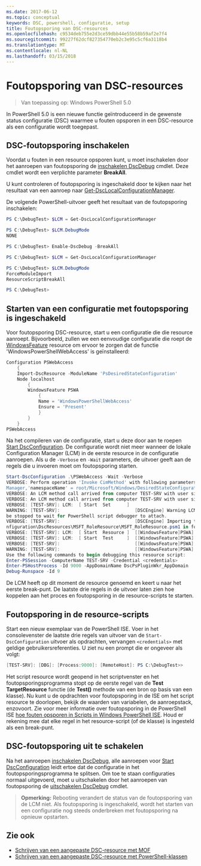 ```yaml
---
ms.date: 2017-06-12
ms.topic: conceptual
keywords: DSC, powershell, configuratie, setup
title: Foutopsporing van DSC-resources
ms.openlocfilehash: c9534deb755e2d3ce59dbb44e55b58b59af2e7f4
ms.sourcegitcommit: 99227f62dcf827354770eb2c3e95c5cf6a3118b4
ms.translationtype: MT
ms.contentlocale: nl-NL
ms.lasthandoff: 03/15/2018
---
```

# <a name="debugging-dsc-resources"></a>Foutopsporing van DSC-resources

> Van toepassing op: Windows PowerShell 5.0

In PowerShell 5.0 is een nieuwe functie geïntroduceerd in de gewenste status configuratie (DSC) waarmee u fouten opsporen in een DSC-resource als een configuratie wordt toegepast.

## <a name="enabling-dsc-debugging"></a>DSC-foutopsporing inschakelen
Voordat u fouten in een resource opsporen kunt, u moet inschakelen door het aanroepen van foutopsporing de [inschakelen DscDebug](https://technet.microsoft.com/library/mt517870.aspx) cmdlet. Deze cmdlet wordt een verplichte parameter **BreakAll**. 

U kunt controleren of foutopsporing is ingeschakeld door te kijken naar het resultaat van een aanroep naar [Get-DscLocalConfigurationManager](https://technet.microsoft.com/library/dn407378.aspx).

De volgende PowerShell-uitvoer geeft het resultaat van de foutopsporing inschakelen:


```powershell
PS C:\DebugTest> $LCM = Get-DscLocalConfigurationManager

PS C:\DebugTest> $LCM.DebugMode
NONE

PS C:\DebugTest> Enable-DscDebug -BreakAll

PS C:\DebugTest> $LCM = Get-DscLocalConfigurationManager

PS C:\DebugTest> $LCM.DebugMode
ForceModuleImport
ResourceScriptBreakAll

PS C:\DebugTest>
```


## <a name="starting-a-configuration-with-debug-enabled"></a>Starten van een configuratie met foutopsporing is ingeschakeld
Voor foutopsporing DSC-resource, start u een configuratie die die resource aanroept. Bijvoorbeeld, zullen we een eenvoudige configuratie die roept de [WindowsFeature](windowsfeatureResource.md) resource om ervoor te zorgen dat de functie 'WindowsPowerShellWebAccess' is geïnstalleerd:

```powershell
Configuration PSWebAccess
    {
    Import-DscResource -ModuleName 'PsDesiredStateConfiguration'
    Node localhost
        {
        WindowsFeature PSWA
            {
            Name = 'WindowsPowerShellWebAccess'
            Ensure = 'Present'
            }
        }
    }
PSWebAccess
```
Na het compileren van de configuratie, start u deze door aan te roepen [Start DscConfiguration](https://technet.microsoft.com/library/dn521623.aspx). De configuratie wordt niet meer wanneer de lokale Configuration Manager (LCM) in de eerste resource in de configuratie aanroepen. Als u de `-Verbose` en `-Wait` parameters, de uitvoer geeft aan de regels die u invoeren moet om foutopsporing starten.

```powershell
Start-DscConfiguration .\PSWebAccess -Wait -Verbose
VERBOSE: Perform operation 'Invoke CimMethod' with following parameters, ''methodName' = SendConfigurationApply,'className' = MSFT_DSCLocalConfiguration
Manager,'namespaceName' = root/Microsoft/Windows/DesiredStateConfiguration'.
VERBOSE: An LCM method call arrived from computer TEST-SRV with user sid S-1-5-21-2127521184-1604012920-1887927527-108583.
VERBOSE: An LCM method call arrived from computer TEST-SRV with user sid S-1-5-21-2127521184-1604012920-1887927527-108583.
VERBOSE: [TEST-SRV]: LCM:  [ Start  Set      ]
WARNING: [TEST-SRV]:                            [DSCEngine] Warning LCM is in Debug 'ResourceScriptBreakAll' mode.  Resource script processing will 
be stopped to wait for PowerShell script debugger to attach.
VERBOSE: [TEST-SRV]:                            [DSCEngine] Importing the module C:\WINDOWS\system32\WindowsPowerShell\v1.0\Modules\PSDesiredStateCo
nfiguration\DscResources\MSFT_RoleResource\MSFT_RoleResource.psm1 in force mode.
VERBOSE: [TEST-SRV]: LCM:  [ Start  Resource ]  [[WindowsFeature]PSWA]
VERBOSE: [TEST-SRV]: LCM:  [ Start  Test     ]  [[WindowsFeature]PSWA]
VERBOSE: [TEST-SRV]:                            [[WindowsFeature]PSWA] Importing the module MSFT_RoleResource in force mode.
WARNING: [TEST-SRV]:                            [[WindowsFeature]PSWA] Resource is waiting for PowerShell script debugger to attach. 
Use the following commands to begin debugging this resource script:
Enter-PSSession -ComputerName TEST-SRV -Credential <credentials>
Enter-PSHostProcess -Id 9000 -AppDomainName DscPsPluginWkr_AppDomain
Debug-Runspace -Id 9
```
De LCM heeft op dit moment de resource genoemd en keert u naar het eerste break-punt. De laatste drie regels in de uitvoer laten zien hoe koppelen aan het proces en foutopsporing in de resource-scripts te starten.

## <a name="debugging-the-resource-script"></a>Foutopsporing in de resource-scripts

Start een nieuw exemplaar van de PowerShell ISE. Voer in het consolevenster de laatste drie regels van uitvoer van de `Start-DscConfiguration` uitvoer als opdrachten, vervangen `<credentials>` met geldige gebruikersreferenties. U ziet nu een prompt die er ongeveer als volgt:

```powershell
[TEST-SRV]: [DBG]: [Process:9000]: [RemoteHost]: PS C:\DebugTest>>
```

Het script resource wordt geopend in het scriptvenster en het foutopsporingsprogramma stopt op de eerste regel van de **Test TargetResource** functie (de **Test()** methode van een bron op basis van een klasse).
Nu kunt u de opdrachten voor foutopsporing in de ISE om het script resource te doorlopen, bekijk de waarden van variabelen, de aanroepstack, enzovoort. Zie voor meer informatie over foutopsporing in de PowerShell ISE [hoe fouten opsporen in Scripts in Windows PowerShell ISE](https://technet.microsoft.com/en-us/library/dd819480.aspx). Houd er rekening mee dat elke regel in het resource-script (of de klasse) is ingesteld als een break-punt.

## <a name="disabling-dsc-debugging"></a>DSC-foutopsporing uit te schakelen

Na het aanroepen [inschakelen DscDebug](https://technet.microsoft.com/library/mt517870.aspx), alle aanroepen voor [Start DscConfiguration](https://technet.microsoft.com/library/dn521623.aspx) leidt ertoe dat de configuratie in het foutopsporingsprogramma te splitsen. Om toe te staan configuraties normaal uitgevoerd, moet u uitschakelen door het aanroepen van foutopsporing de [uitschakelen DscDebug](https://technet.microsoft.com/en-us/library/mt517872.aspx) cmdlet.

>**Opmerking:** Rebooting verandert de status van de foutopsporing van de LCM niet. Als foutopsporing is ingeschakeld, wordt het starten van een configuratie nog steeds onderbreken met foutopsporing na opnieuw opstarten.


## <a name="see-also"></a>Zie ook
- [Schrijven van een aangepaste DSC-resource met MOF](authoringResourceMOF.md) 
- [Schrijven van een aangepaste DSC-resource met PowerShell-klassen](authoringResourceClass.md)

